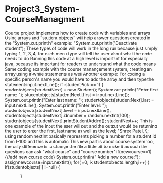 # Project3_System-CourseManagment
Course project implements how to create code with variables and arrays 
Using arrays and "student objects" will help answer questions created in the "System.out.println" 
example: "System.out.println("Deactivate student");
These types of code will work in the long run because just simply typing 1, 2, 3, 4, for each menu type will tell the user about what the code needs to do
Running this code at a high level is important for especially java, because its important for readers to understand what the code means 
Same coding example with the course manangement system, creating an array using if-while statements as well
Another example: For coding a specific person's name you would have to add the array and then type the statement:input.nextLine();
		if (studentPick == 1) {
			studentobjects[studentNext] = new Student();
			System.out.println("Enter first name: ");
			   studentobjects[studentNext].first = input.nextLine();
			System.out.println("Enter last name: ");
			 studentobjects[studentNext].last = input.nextLine();
			 System.out.println("Enter level: ");
			 studentobjects[studentNext].level = input.nextLine();
			 studentobjects[studentNext].idnumber = random.nextInt(100);
			 studentobjects[studentNext].printStudentAdded();
			 studentNext++;
This is one example of the input the user will put and the output would be returning the user to enter the first, last name as well as the level; "Shree Patel, 9;
using random.nextInt basically represents picking a number for a student id from 1-100 and this is automatic
This new part is about course system too, the only difference is to change the file a little bit to make it as such the questions can ask "what course" and "course number" 
	if(newcourse==1) {//add new course code}
			System.out.println(" Add a new course:");
		assignnewcourse=input.nextInt();
		 for(i=0; i<studentobjects.length;i++) {
  		   if(studentobjects[i] !=null) {
  			   
  		   }
